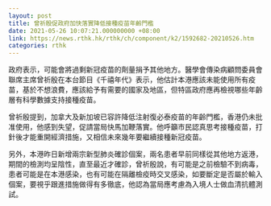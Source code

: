 ```yaml
---
layout: post
title: 曾祈殷促政府加快落實降低接種疫苗年齡門檻
date: 2021-05-26 10:07:21.000000000 +08:00
link: https://news.rthk.hk/rthk/ch/component/k2/1592682-20210526.htm
categories: rthk
---
```


政府表示，可能會將過剩新冠疫苗的劑量捐予其他地方。醫學會傳染病顧問委員會聯席主席曾祈殷在本台節目《千禧年代》表示，他估計本港應該未能使用所有疫苗，基於不想浪費，應該給予有需要的國家及地區，但特區政府應再檢視哪些年齡層有科學數據支持接種疫苗。

曾祈殷提到，加拿大及新加坡已容許降低注射復必泰疫苗的年齡門檻，香港仍未批准使用，他感到失望，促請當局快馬加鞭落實。他呼籲市民認真思考接種疫苗，打針後才能重開經濟措施，又相信未來幾年要繼續接種新冠疫苗。

另外，本港昨日新增兩宗新型肺炎確診個案，兩名患者早前同樣從其他地方返港，期間的檢測均呈陰性，直至最近才確診，曾祈殷說，有可能是之前檢驗不到病毒，患者可能是在本港感染，也有可能在隔離檢疫時交叉感染，如要斷定是否屬於輸入個案，要視乎跟進措施做得有多徹底，他認為當局應考慮為入境人士做血清抗體測試。
